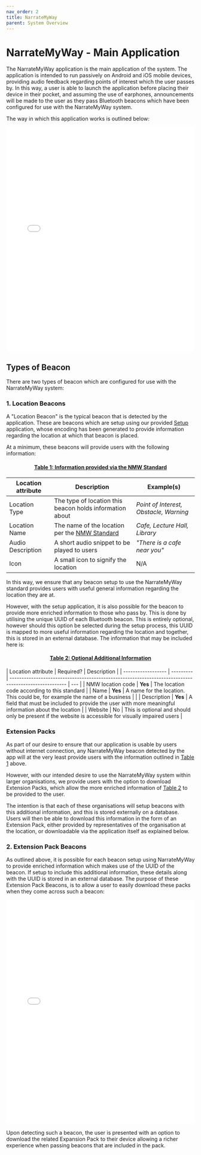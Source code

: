 ```yaml
---
nav_order: 2
title: NarrateMyWay
parent: System Overview
---
```


# NarrateMyWay - Main Application

The NarrateMyWay application is the main application of the system. The application is intended to run passively on Android and iOS mobile devices, providing audio feedback regarding points of interest which the user passes by. In this way, a user is able to launch the application before placing their device in their pocket, and assuming the use of earphones, announcements will be made to the user as they pass Bluetooth beacons which have been configured for use with the NarrateMyWay system.

The way in which this application works is outlined below:

<embed src="../images/NMW-Main.pdf" type="application/pdf" width="100%" height="600px" />

## Types of Beacon

There are two types of beacon which are configured for use with the NarrateMyWay system:

### 1. Location Beacons

A "Location Beacon" is the typical beacon that is detected by the application. These are beacons which are setup using our provided [Setup](./nmw-setup-app) application, whose encoding has been generated to provide information regarding the location at which that beacon is placed.

At a minimum, these beacons will provide users with the following information:

<h4 id="table-1" align="center" class="fs-4 fw-50">
    <u>Table 1: Information provided via the NMW Standard</u>
</h4>

| Location attribute | Description                                              | Example(s)                             |
| ------------------ | -------------------------------------------------------- | -------------------------------------- |
| Location Type      | The type of location this beacon holds information about | _Point of Interest, Obstacle, Warning_ |
| Location Name      | The name of the location per the [NMW Standard](TBC)     | _Cafe, Lecture Hall, Library_          |
| Audio Description  | A short audio snippet to be played to users              | _"There is a cafe near you"_           |
| Icon               | A small icon to signify the location                     | N/A                                    |

In this way, we ensure that any beacon setup to use the NarrateMyWay standard provides users with useful general information regarding the location they are at.

However, with the setup application, it is also possible for the beacon to provide more enriched information to those who pass by. This is done by utilising the unique UUID of each Bluetooth beacon. This is entirely optional, however should this option be selected during the setup process, this UUID is mapped to more useful information regarding the location and together, this is stored in an external database. The information that may be included here is:

<h4 id="table-2" align="center" class="fs-4 fw-50">
    <u>Table 2: Optional Additional Information</u>
</h4>

| Location attribute | Required? | Description                                                                                           |
| ------------------ | --------- | ----------------------------------------------------------------------------------------------------- | --- |
| NMW location code  | **Yes**   | The location code according to this standard                                                          |
| Name               | **Yes**   | A name for the location. This could be, for example the name of a business                            |     |
| Description        | **Yes**   | A field that must be included to provide the user with more meaningful information about the location |
| Website            | No        | This is optional and should only be present if the website is accessible for visually impaired users  |

### Extension Packs

As part of our desire to ensure that our application is usable by users without internet connection, any NarrateMyWay beacon detected by the app will at the very least provide users with the information outlined in [Table 1](#table-1) above.

However, with our intended desire to use the NarrateMyWay system within larger organisations, we provide users with the option to download Extension Packs, which allow the more enriched information of [Table 2](#table-2) to be provided to the user.

The intention is that each of these organisations will setup beacons with this additional information, and this is stored externally on a database. Users will then be able to download this information in the form of an Extension Pack, either provided by representatives of the organisation at the location, or downloadable via the application itself as explained below.

### 2. Extension Pack Beacons

As outlined above, it is possible for each beacon setup using NarrateMyWay to provide enriched information which makes use of the UUID of the beacon. If setup to include this additional information, these details along with the UUID is stored in an external database. The purpose of these Extension Pack Beacons, is to allow a user to easily download these packs when they come across such a beacon:

<embed src="../images/NMW-Main-New-Location.pdf" type="application/pdf" width="100%" height="600px" />

Upon detecting such a beacon, the user is presented with an option to download the related Expansion Pack to their device allowing a richer experience when passing beacons that are included in the pack.
